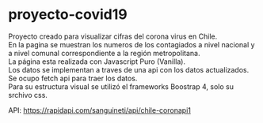 # proyecto-covid19

Proyecto creado para visualizar cifras del corona virus en Chile.<br>
En la pagina se muestran los numeros de los contagiados a nivel nacional y a nivel comunal correspondiente a la región metropolitana.<br>
La página esta realizada con Javascript Puro (Vanilla).<br>
Los datos se implementan a traves de una api con los datos actualizados.<br>
Se ocupo fetch api para traer los datos.<br>
Para su estructura visual se utilizó el frameworks Boostrap 4, solo su srchivo css.<br>

API: https://rapidapi.com/sanguineti/api/chile-coronapi1








